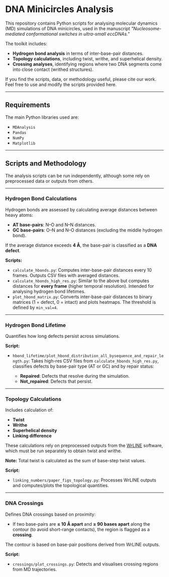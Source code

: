 # DNA Minicircles Analysis

This repository contains Python scripts for analysing molecular dynamics (MD) simulations of DNA minicircles, used in the manuscript *"Nucleosome-mediated conformational switches in ultra-small eccDNAs."*

The toolkit includes:

* **Hydrogen bond analysis** in terms of inter-base-pair distances.
* **Topology calculations**, including twist, writhe, and superhelical density.
* **Crossing analyses**, identifying regions where two DNA segments come into close contact (writhed structures).

If you find the scripts, data, or methodology useful, please cite our work.
Feel free to use and modify the scripts provided here.

---

## Requirements

The main Python libraries used are:

* `MDAnalysis`
* `Pandas`
* `NumPy`
* `Matplotlib`

---

## Scripts and Methodology

The analysis scripts can be run independently, although some rely on preprocessed data or outputs from others.

---

### Hydrogen Bond Calculations

Hydrogen bonds are assessed by calculating average distances between heavy atoms:

* **AT base-pairs**: N–O and N–N distances.
* **GC base-pairs**: O–N and N–O distances (excluding the middle hydrogen bond).

If the average distance exceeds **4 Å**, the base-pair is classified as a **DNA defect**.

**Scripts:**

* `calculate_hbonds.py`: Computes inter-base-pair distances every 10 frames. Outputs CSV files with averaged distances.
* `calculate_hbonds_high_res.py`: Similar to the above but computes distances for **every frame** (higher temporal resolution). Intended for analysing hydrogen bond lifetimes.
* `plot_hbond_matrix.py`: Converts inter-base-pair distances to binary matrices (1 = defect, 0 = intact) and plots heatmaps. The threshold is defined by `min_val=4`.

---

### Hydrogen Bond Lifetime

Quantifies how long defects persist across simulations.

**Script:**

* `hbond_lifetime/plot_hbond_distribution_all_bysequence_and_repair_length.py`: Takes high-res CSV files from `calculate_hbonds_high_res.py`, classifies defects by base-pair type (AT or GC) and by repair status:

  * **Repaired**: Defects that resolve during the simulation.
  * **Not\_repaired**: Defects that persist.

---

### Topology Calculations

Includes calculation of:

* **Twist**
* **Writhe**
* **Superhelical density**
* **Linking difference**

These calculations rely on preprocessed outputs from the [WrLINE](https://github.com/agnesnoy/reWrLINE) software, which must be run separately to obtain twist and writhe.

**Note:** Total twist is calculated as the sum of base-step twist values.

**Script:**

* `linking_numbers/paper_figs_topology.py`: Processes WrLINE outputs and computes/plots the topological quantities.

---

### DNA Crossings

Defines DNA crossings based on proximity:

* If two base-pairs are **≤ 10 Å apart** and **≥ 90 bases apart** along the contour (to avoid short-range contacts), the region is flagged as a **crossing**.

The contour is based on base-pair positions derived from WrLINE outputs.

**Script:**

* `crossings/plot_crossings.py`: Detects and visualises crossing regions from MD trajectories.

